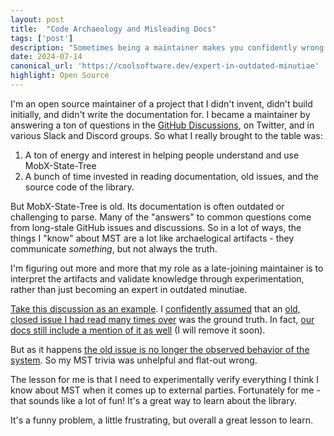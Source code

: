 ```yaml
---
layout: post
title:  "Code Archaeology and Misleading Docs"
tags: ['post']
description: "Sometimes being a maintainer makes you confidently wrong in a way that's hard to fix"
date: 2024-07-14
canonical_url: 'https://coolsoftware.dev/expert-in-outdated-minutiae'
highlight: Open Source
---
```


I'm an open source maintainer of a project that I didn't invent, didn't build initially, and didn't write the documentation for. I became a maintainer by answering a ton of questions in the [GitHub Discussions](https://github.com/mobxjs/mobx-state-tree/discussions), on Twitter, and in various Slack and Discord groups. So what I really brought to the table was:

1. A ton of energy and interest in helping people understand and use MobX-State-Tree
2. A bunch of time invested in reading documentation, old issues, and the source code of the library.

But MobX-State-Tree is old. Its documentation is often outdated or challenging to parse. Many of the "answers" to common questions come from long-stale GitHub issues and discussions. So in a lot of ways, the things I "know" about MST are a lot like archaelogical artifacts - they communicate *something*, but not always the truth.

I'm figuring out more and more that my role as a late-joining maintainer is to interpret the artifacts and validate knowledge through experimentation, rather than just becoming an expert in outdated minutiae.

[Take this discussion as an example](https://github.com/mobxjs/mobx-state-tree/discussions/1994). I [confidently assumed](https://github.com/mobxjs/mobx-state-tree/discussions/1994#discussioncomment-10052496) that an [old, closed issue I had read many times over](https://github.com/mobxjs/mobx-state-tree/issues/818#issue-323164363) was the ground truth. In fact, [our docs still include a mention of it as well](https://mobx-state-tree.js.org/tips/typescript#using-a-mst-type-at-design-time) (I will remove it soon).

But as it happens [the old issue is no longer the observed behavior of the system](https://github.com/mobxjs/mobx-state-tree/discussions/1994#discussioncomment-10065892). So my MST trivia was unhelpful and flat-out wrong.

The lesson for me is that I need to experimentally verify everything I think I know about MST when it comes up to external parties. Fortunately for me - that sounds like a lot of fun! It's a great way to learn about the library.

It's a funny problem, a little frustrating, but overall a great lesson to learn.